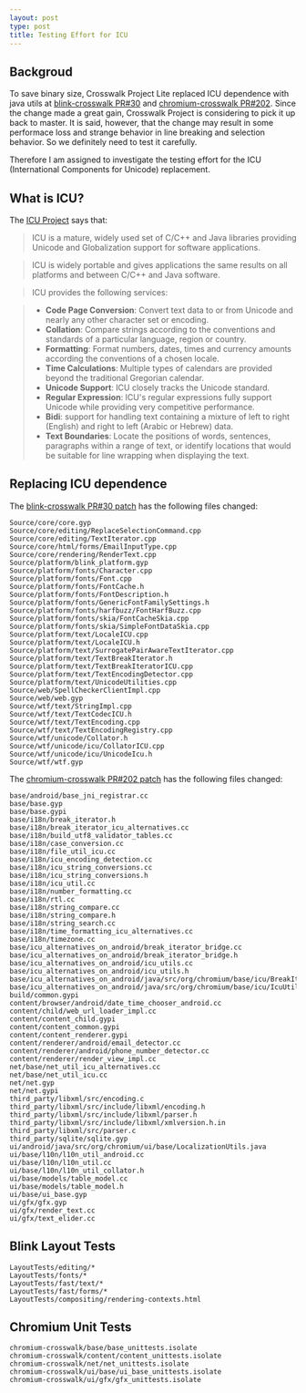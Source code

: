 ```yaml
---
layout: post
type: post
title: Testing Effort for ICU
---
```


## Backgroud

To save binary size, Crosswalk Project Lite replaced ICU dependence with java utils at [blink-crosswalk PR#30](https://github.com/crosswalk-project/blink-crosswalk/pull/30/files) and [chromium-crosswalk PR#202](https://github.com/crosswalk-project/chromium-crosswalk/pull/202/files). Since the change made a great gain, Crosswalk Project is considering to pick it up back to master. It is said, however, that the change may result in some performace loss and strange behavior in line breaking and selection behavior. So we definitely need to test it carefully.

Therefore I am assigned to investigate the testing effort for the ICU (International Components for Unicode) replacement.

## What is ICU?

The [ICU Project](http://site.icu-project.org/home#TOC-What-is-ICU-) says that:

> ICU is a mature, widely used set of C/C++ and Java libraries providing Unicode and Globalization support for software applications.

> ICU is widely portable and gives applications the same results on all platforms and between C/C++ and Java software.

> ICU provides the following services:

> - **Code Page Conversion**: Convert text data to or from Unicode and nearly any other character set or encoding.
> - **Collation**: Compare strings according to the conventions and standards of a particular language, region or country.
> - **Formatting**: Format numbers, dates, times and currency amounts according the conventions of a chosen locale.
> - **Time Calculations**: Multiple types of calendars are provided beyond the traditional Gregorian calendar.
> - **Unicode Support**: ICU closely tracks the Unicode standard.
> - **Regular Expression**: ICU's regular expressions fully support Unicode while providing very competitive performance.
> - **Bidi**: support for handling text containing a mixture of left to right (English) and right to left (Arabic or Hebrew) data.
> - **Text Boundaries**: Locate the positions of words, sentences, paragraphs within a range of text, or identify locations that would be suitable for line wrapping when displaying the text.

## Replacing ICU dependence

The [blink-crosswalk PR#30 patch](https://github.com/crosswalk-project/blink-crosswalk/pull/30.patch) has the following files changed:

~~~
Source/core/core.gyp
Source/core/editing/ReplaceSelectionCommand.cpp
Source/core/editing/TextIterator.cpp
Source/core/html/forms/EmailInputType.cpp
Source/core/rendering/RenderText.cpp
Source/platform/blink_platform.gyp
Source/platform/fonts/Character.cpp
Source/platform/fonts/Font.cpp
Source/platform/fonts/FontCache.h
Source/platform/fonts/FontDescription.h
Source/platform/fonts/GenericFontFamilySettings.h
Source/platform/fonts/harfbuzz/FontHarfBuzz.cpp
Source/platform/fonts/skia/FontCacheSkia.cpp
Source/platform/fonts/skia/SimpleFontDataSkia.cpp
Source/platform/text/LocaleICU.cpp
Source/platform/text/LocaleICU.h
Source/platform/text/SurrogatePairAwareTextIterator.cpp
Source/platform/text/TextBreakIterator.h
Source/platform/text/TextBreakIteratorICU.cpp
Source/platform/text/TextEncodingDetector.cpp
Source/platform/text/UnicodeUtilities.cpp
Source/web/SpellCheckerClientImpl.cpp
Source/web/web.gyp
Source/wtf/text/StringImpl.cpp
Source/wtf/text/TextCodecICU.h
Source/wtf/text/TextEncoding.cpp
Source/wtf/text/TextEncodingRegistry.cpp
Source/wtf/unicode/Collator.h
Source/wtf/unicode/icu/CollatorICU.cpp
Source/wtf/unicode/icu/UnicodeIcu.h
Source/wtf/wtf.gyp
~~~

The [chromium-crosswalk PR#202 patch](https://github.com/crosswalk-project/chromium-crosswalk/pull/202.patch) has the following files changed:

~~~
base/android/base_jni_registrar.cc
base/base.gyp
base/base.gypi
base/i18n/break_iterator.h
base/i18n/break_iterator_icu_alternatives.cc
base/i18n/build_utf8_validator_tables.cc
base/i18n/case_conversion.cc
base/i18n/file_util_icu.cc
base/i18n/icu_encoding_detection.cc
base/i18n/icu_string_conversions.cc
base/i18n/icu_string_conversions.h
base/i18n/icu_util.cc
base/i18n/number_formatting.cc
base/i18n/rtl.cc
base/i18n/string_compare.cc
base/i18n/string_compare.h
base/i18n/string_search.cc
base/i18n/time_formatting_icu_alternatives.cc
base/i18n/timezone.cc
base/icu_alternatives_on_android/break_iterator_bridge.cc
base/icu_alternatives_on_android/break_iterator_bridge.h
base/icu_alternatives_on_android/icu_utils.cc
base/icu_alternatives_on_android/icu_utils.h
base/icu_alternatives_on_android/java/src/org/chromium/base/icu/BreakIteratorBridge.java
base/icu_alternatives_on_android/java/src/org/chromium/base/icu/IcuUtils.java
build/common.gypi
content/browser/android/date_time_chooser_android.cc
content/child/web_url_loader_impl.cc
content/content_child.gypi
content/content_common.gypi
content/content_renderer.gypi
content/renderer/android/email_detector.cc
content/renderer/android/phone_number_detector.cc
content/renderer/render_view_impl.cc
net/base/net_util_icu_alternatives.cc
net/base/net_util_icu.cc
net/net.gyp
net/net.gypi
third_party/libxml/src/encoding.c
third_party/libxml/src/include/libxml/encoding.h
third_party/libxml/src/include/libxml/parser.h
third_party/libxml/src/include/libxml/xmlversion.h.in
third_party/libxml/src/parser.c
third_party/sqlite/sqlite.gyp
ui/android/java/src/org/chromium/ui/base/LocalizationUtils.java
ui/base/l10n/l10n_util_android.cc
ui/base/l10n/l10n_util.cc
ui/base/l10n/l10n_util_collator.h
ui/base/models/table_model.cc
ui/base/models/table_model.h
ui/base/ui_base.gyp
ui/gfx/gfx.gyp
ui/gfx/render_text.cc
ui/gfx/text_elider.cc
~~~

## Blink Layout Tests

~~~
LayoutTests/editing/*
LayoutTests/fonts/*
LayoutTests/fast/text/*
LayoutTests/fast/forms/*
LayoutTests/compositing/rendering-contexts.html
~~~

## Chromium Unit Tests

~~~
chromium-crosswalk/base/base_unittests.isolate
chromium-crosswalk/content/content_unittests.isolate
chromium-crosswalk/net/net_unittests.isolate
chromium-crosswalk/ui/base/ui_base_unittests.isolate
chromium-crosswalk/ui/gfx/gfx_unittests.isolate
~~~

